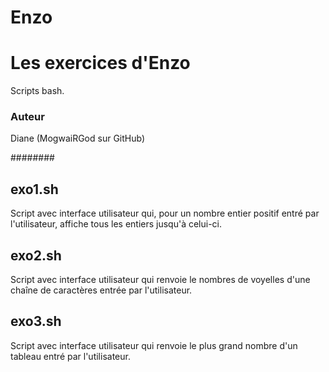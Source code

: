 # Enzo
# Les exercices d'Enzo
Scripts bash.

### Auteur
Diane (MogwaiRGod sur GitHub)

########
## exo1.sh
Script avec interface utilisateur qui, pour un nombre entier positif entré par l'utilisateur, affiche tous les entiers jusqu'à celui-ci.

## exo2.sh
Script avec interface utilisateur qui renvoie le nombres de voyelles d'une chaîne de caractères entrée par l'utilisateur.

## exo3.sh
Script avec interface utilisateur qui renvoie le plus grand nombre d'un tableau entré par l'utilisateur.
